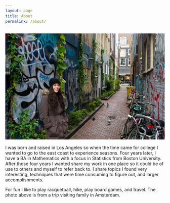 ```yaml
---
layout: page
title: About
permalink: /about/
---
```


![map](/assets/me4.jpg)
 
I was born and raised in Los Angeles so when the time came for college I wanted to go to the east coast to experience seasons. Four years later, I have a BA in Mathematics with a focus in Statistics from Boston University. After those four years I wanted share my work in one place so it could be of use to others and myself to refer back to. I share topics I found very interesting, techniques that were time consuming to figure out, and larger accomplishments. 

For fun I like to play racquetball, hike, play board games, and travel. The photo above is from a trip visiting family in Amsterdam. 

